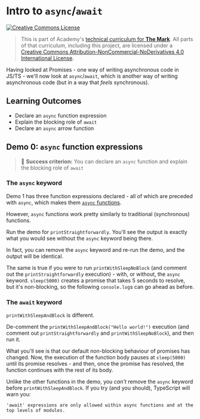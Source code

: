 # Intro to `async`/`await`

<a rel="license" href="http://creativecommons.org/licenses/by-nc-nd/4.0/"><img alt="Creative Commons License" style="border-width:0" src="https://i.creativecommons.org/l/by-nc-nd/4.0/88x31.png" /></a>

> This is part of Academy's [technical curriculum for **The Mark**](https://github.com/WeAreAcademy/curriculum-mark). All parts of that curriculum, including this project, are licensed under a <a rel="license" href="http://creativecommons.org/licenses/by-nc-nd/4.0/">Creative Commons Attribution-NonCommercial-NoDerivatives 4.0 International License</a>.

Having looked at Promises - one way of writing asynchronous code in JS/TS - we'll now look at `async`/`await`, which is another way of writing asynchronous code (but in a way that _feels_ synchronous).

## Learning Outcomes

- Declare an `async` function expression
- Explain the blocking role of `await`
- Declare an `async` arrow function

## Demo 0: `async` function expressions

> 🎯 **Success criterion:** You can declare an `async` function and explain the blocking role of `await`

### The `async` keyword

Demo 1 has three function expressions declared - all of which are preceded with `async`, which makes them [`async` functions](https://developer.mozilla.org/en-US/docs/Web/JavaScript/Reference/Statements/async_function).

However, `async` functions work pretty similarly to traditional (synchronous) functions.

Run the demo for `printStraightforwardly`. You'll see the output is exactly what you would see without the `async` keyword being there.

In fact, you can remove the `async` keyword and re-run the demo, and the output will be identical.

The same is true if you were to run `printWithSleepNoBlock` (and comment out the `printStraightforwardly` execution) - with, or without, the `async` keyword. `sleep(5000)` creates a promise that takes 5 seconds to resolve, but it's non-blocking, so the following `console.log`s can go ahead as before.

### The `await` keyword

`printWithSleepAndBlock` is different.

De-comment the `printWithSleepAndBlock("Hello world!")` execution (and comment out `printStraightforwardly` and `printWithSleepNoBlock`), and then run it.

What you'll see is that our default non-blocking behaviour of promises has changed. Now, the execution of the function body pauses at `sleep(5000)` until its promise resolves - and then, once the promise has resolved, the function continues with the rest of its body.

Unlike the other functions in the demo, you _can't_ remove the `async` keyword before `printWithSleepAndBlock`. If you try (and you should), TypeScript will warn you:

```
'await' expressions are only allowed within async functions and at the top levels of modules.
```
